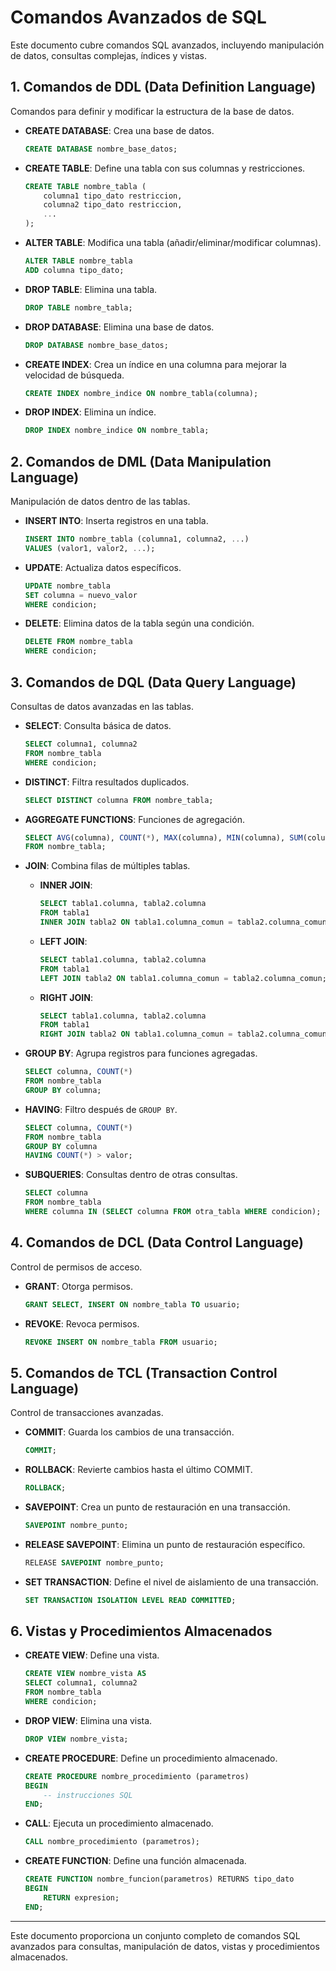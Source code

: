 
# Comandos Avanzados de SQL

Este documento cubre comandos SQL avanzados, incluyendo manipulación de datos, consultas complejas, índices y vistas.

## 1. Comandos de DDL (Data Definition Language)
Comandos para definir y modificar la estructura de la base de datos.

- **CREATE DATABASE**: Crea una base de datos.
  ```sql
  CREATE DATABASE nombre_base_datos;
  ```

- **CREATE TABLE**: Define una tabla con sus columnas y restricciones.
  ```sql
  CREATE TABLE nombre_tabla (
      columna1 tipo_dato restriccion,
      columna2 tipo_dato restriccion,
      ...
  );
  ```

- **ALTER TABLE**: Modifica una tabla (añadir/eliminar/modificar columnas).
  ```sql
  ALTER TABLE nombre_tabla
  ADD columna tipo_dato;
  ```

- **DROP TABLE**: Elimina una tabla.
  ```sql
  DROP TABLE nombre_tabla;
  ```

- **DROP DATABASE**: Elimina una base de datos.
  ```sql
  DROP DATABASE nombre_base_datos;
  ```

- **CREATE INDEX**: Crea un índice en una columna para mejorar la velocidad de búsqueda.
  ```sql
  CREATE INDEX nombre_indice ON nombre_tabla(columna);
  ```

- **DROP INDEX**: Elimina un índice.
  ```sql
  DROP INDEX nombre_indice ON nombre_tabla;
  ```

## 2. Comandos de DML (Data Manipulation Language)
Manipulación de datos dentro de las tablas.

- **INSERT INTO**: Inserta registros en una tabla.
  ```sql
  INSERT INTO nombre_tabla (columna1, columna2, ...)
  VALUES (valor1, valor2, ...);
  ```

- **UPDATE**: Actualiza datos específicos.
  ```sql
  UPDATE nombre_tabla
  SET columna = nuevo_valor
  WHERE condicion;
  ```

- **DELETE**: Elimina datos de la tabla según una condición.
  ```sql
  DELETE FROM nombre_tabla
  WHERE condicion;
  ```

## 3. Comandos de DQL (Data Query Language)
Consultas de datos avanzadas en las tablas.

- **SELECT**: Consulta básica de datos.
  ```sql
  SELECT columna1, columna2
  FROM nombre_tabla
  WHERE condicion;
  ```

- **DISTINCT**: Filtra resultados duplicados.
  ```sql
  SELECT DISTINCT columna FROM nombre_tabla;
  ```

- **AGGREGATE FUNCTIONS**: Funciones de agregación.
  ```sql
  SELECT AVG(columna), COUNT(*), MAX(columna), MIN(columna), SUM(columna)
  FROM nombre_tabla;
  ```

- **JOIN**: Combina filas de múltiples tablas.
  - **INNER JOIN**:
    ```sql
    SELECT tabla1.columna, tabla2.columna
    FROM tabla1
    INNER JOIN tabla2 ON tabla1.columna_comun = tabla2.columna_comun;
    ```
  - **LEFT JOIN**:
    ```sql
    SELECT tabla1.columna, tabla2.columna
    FROM tabla1
    LEFT JOIN tabla2 ON tabla1.columna_comun = tabla2.columna_comun;
    ```
  - **RIGHT JOIN**:
    ```sql
    SELECT tabla1.columna, tabla2.columna
    FROM tabla1
    RIGHT JOIN tabla2 ON tabla1.columna_comun = tabla2.columna_comun;
    ```

- **GROUP BY**: Agrupa registros para funciones agregadas.
  ```sql
  SELECT columna, COUNT(*)
  FROM nombre_tabla
  GROUP BY columna;
  ```

- **HAVING**: Filtro después de `GROUP BY`.
  ```sql
  SELECT columna, COUNT(*)
  FROM nombre_tabla
  GROUP BY columna
  HAVING COUNT(*) > valor;
  ```

- **SUBQUERIES**: Consultas dentro de otras consultas.
  ```sql
  SELECT columna
  FROM nombre_tabla
  WHERE columna IN (SELECT columna FROM otra_tabla WHERE condicion);
  ```

## 4. Comandos de DCL (Data Control Language)
Control de permisos de acceso.

- **GRANT**: Otorga permisos.
  ```sql
  GRANT SELECT, INSERT ON nombre_tabla TO usuario;
  ```

- **REVOKE**: Revoca permisos.
  ```sql
  REVOKE INSERT ON nombre_tabla FROM usuario;
  ```

## 5. Comandos de TCL (Transaction Control Language)
Control de transacciones avanzadas.

- **COMMIT**: Guarda los cambios de una transacción.
  ```sql
  COMMIT;
  ```

- **ROLLBACK**: Revierte cambios hasta el último COMMIT.
  ```sql
  ROLLBACK;
  ```

- **SAVEPOINT**: Crea un punto de restauración en una transacción.
  ```sql
  SAVEPOINT nombre_punto;
  ```

- **RELEASE SAVEPOINT**: Elimina un punto de restauración específico.
  ```sql
  RELEASE SAVEPOINT nombre_punto;
  ```

- **SET TRANSACTION**: Define el nivel de aislamiento de una transacción.
  ```sql
  SET TRANSACTION ISOLATION LEVEL READ COMMITTED;
  ```

## 6. Vistas y Procedimientos Almacenados

- **CREATE VIEW**: Define una vista.
  ```sql
  CREATE VIEW nombre_vista AS
  SELECT columna1, columna2
  FROM nombre_tabla
  WHERE condicion;
  ```

- **DROP VIEW**: Elimina una vista.
  ```sql
  DROP VIEW nombre_vista;
  ```

- **CREATE PROCEDURE**: Define un procedimiento almacenado.
  ```sql
  CREATE PROCEDURE nombre_procedimiento (parametros)
  BEGIN
      -- instrucciones SQL
  END;
  ```

- **CALL**: Ejecuta un procedimiento almacenado.
  ```sql
  CALL nombre_procedimiento (parametros);
  ```

- **CREATE FUNCTION**: Define una función almacenada.
  ```sql
  CREATE FUNCTION nombre_funcion(parametros) RETURNS tipo_dato
  BEGIN
      RETURN expresion;
  END;
  ```

---

Este documento proporciona un conjunto completo de comandos SQL avanzados para consultas, manipulación de datos, vistas y procedimientos almacenados.
